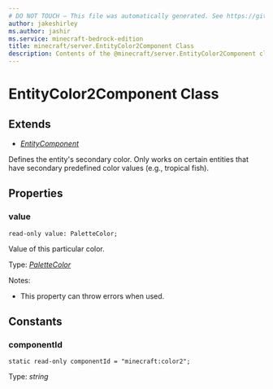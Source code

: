 ```yaml
---
# DO NOT TOUCH — This file was automatically generated. See https://github.com/mojang/minecraftapidocsgenerator to modify descriptions, examples, etc.
author: jakeshirley
ms.author: jashir
ms.service: minecraft-bedrock-edition
title: minecraft/server.EntityColor2Component Class
description: Contents of the @minecraft/server.EntityColor2Component class.
---
```

# EntityColor2Component Class

## Extends
- [*EntityComponent*](EntityComponent.md)

Defines the entity's secondary color. Only works on certain entities that have secondary predefined color values (e.g., tropical fish).

## Properties

### **value**
`read-only value: PaletteColor;`

Value of this particular color.

Type: [*PaletteColor*](PaletteColor.md)

Notes:
  - This property can throw errors when used.

## Constants

### **componentId**
`static read-only componentId = "minecraft:color2";`

Type: *string*
